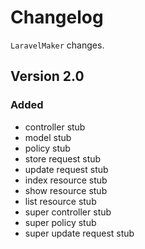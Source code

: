 # Changelog

`LaravelMaker` changes.

## Version 2.0

### Added
- controller stub
- model stub
- policy stub
- store request stub
- update request stub
- index resource stub
- show resource stub
- list resource stub
- super controller stub
- super policy stub
- super update request stub
